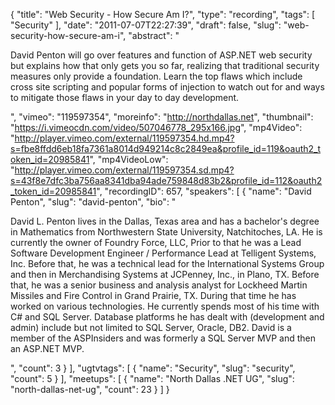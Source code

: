{
  "title": "Web Security - How Secure Am I?",
  "type": "recording",
  "tags": [
    "Security"
  ],
  "date": "2011-07-07T22:27:39",
  "draft": false,
  "slug": "web-security-how-secure-am-i",
  "abstract": "<p>David Penton will go over features and function of ASP.NET web security but explains how that only gets you so far, realizing that traditional security measures only provide a foundation. Learn the top flaws which include cross site scripting and popular forms of injection to watch out for and ways to mitigate those flaws in your day to day development.</p>",
  "vimeo": "119597354",
  "moreinfo": "http://northdallas.net",
  "thumbnail": "https://i.vimeocdn.com/video/507046778_295x166.jpg",
  "mp4Video": "http://player.vimeo.com/external/119597354.hd.mp4?s=fbe8ffdd6eb18fa7361a8014d949214c8c2849ea&profile_id=119&oauth2_token_id=20985841",
  "mp4VideoLow": "http://player.vimeo.com/external/119597354.sd.mp4?s=43f8e7dfc3ba756aa8341dba94ade759848d83b2&profile_id=112&oauth2_token_id=20985841",
  "recordingID": 657,
  "speakers": [
    {
      "name": "David Penton",
      "slug": "david-penton",
      "bio": "<p>David L. Penton lives in the Dallas, Texas area and has a bachelor's degree in Mathematics from Northwestern State University, Natchitoches, LA. He is currently the owner of Foundry Force, LLC, Prior to that he was a Lead Software Development Engineer / Performance Lead at Telligent Systems, Inc. Before that, he was a technical lead for the International Systems Group and then in Merchandising Systems at JCPenney, Inc., in Plano, TX. Before that, he was a senior business and analysis analyst for Lockheed Martin Missiles and Fire Control in Grand Prairie, TX. During that time he has worked on various technologies. He currently spends most of his time with C# and SQL Server. Database platforms he has dealt with (development and admin) include but not limited to SQL Server, Oracle, DB2.  David is a member of the ASPInsiders and was formerly a SQL Server MVP and then an ASP.NET MVP.</p>",
      "count": 3
    }
  ],
  "ugtvtags": [
    {
      "name": "Security",
      "slug": "security",
      "count": 5
    }
  ],
  "meetups": [
    {
      "name": "North Dallas .NET UG",
      "slug": "north-dallas-net-ug",
      "count": 23
    }
  ]
}